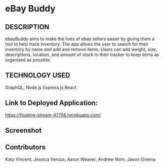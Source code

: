 # eBay Buddy

## DESCRIPTION

ebayBuddy aims to make the lives of ebay sellers easier by giving them a tool to help track inventory. The app allows the user to search for their inventory by name and add and remove items. Users can add weight, size, descriptions, location, and amount of stock to their tracker to keep items as organized as possible.

## TECHNOLOGY USED

GraphQL,
Node.js
Express.js
React

## Link to Deployed Application:

https://floating-stream-47756.herokuapp.com/

## Screenshot



## Contributors

Katy Vincent, Jessica Veroza, Aaron Weaver, Andrew Nohr, Jason Greena
